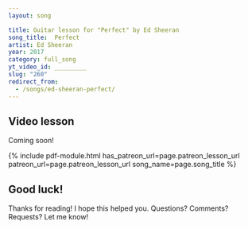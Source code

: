 ```yaml
---
layout: song

title: Guitar lesson for "Perfect" by Ed Sheeran
song_title:  Perfect
artist: Ed Sheeran
year: 2017
category: full_song
yt_video_id: _________
slug: "260"
redirect_from:
  - /songs/ed-sheeran-perfect/
---
```


## Video lesson

<!-- <iframe width="560" height="315" src="https://www.youtube.com/embed/qWA8I5OOFno?showinfo=0" frameborder="0" allowfullscreen></iframe> -->

Coming soon!



{% include pdf-module.html has_patreon_url=page.patreon_lesson_url patreon_url=page.patreon_lesson_url song_name=page.song_title %}


## Good luck!

Thanks for reading! I hope this helped you. Questions? Comments? Requests? Let me know!
